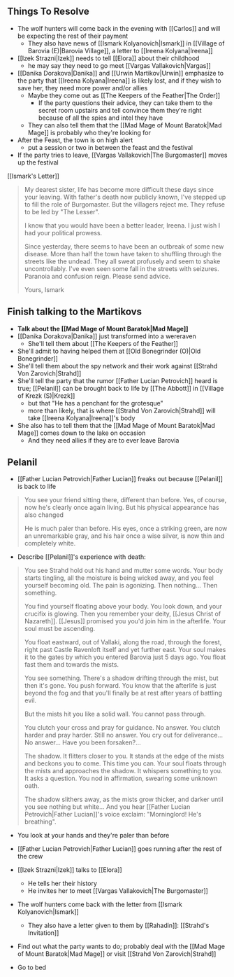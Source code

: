 ## Things To Resolve
- The wolf hunters will come back in the evening with [[Carlos]] and will be expecting the rest of their payment
	- They also have news of [[Ismark Kolyanovich|Ismark]] in [[Village of Barovia (E)|Barovia Village]], a letter to [[Ireena Kolyana|Ireena]]
- [[Izek Strazni|Izek]] needs to tell [[Elora]] about their childhood
	- he may say they need to go meet [[Vargas Vallakovich|Vargas]]
- [[Danika Dorakova|Danika]] and [[Urwin Martikov|Urwin]] emphasize to the party that [[Ireena Kolyana|Ireena]] is likely lost, and if they wish to save her, they need more power and/or allies
	- Maybe they come out as [[The Keepers of the Feather|The Order]]
		- If the party questions their advice, they can take them to the secret room upstairs and tell convince them they're right because of all the spies and intel they have
	- They can also tell them that the [[Mad Mage of Mount Baratok|Mad Mage]] is probably who they're looking for
- After the Feast, the town is on high alert
	- put a session or two in between the feast and the festival
- If the party tries to leave, [[Vargas Vallakovich|The Burgomaster]] moves up the festival

[[Ismark's Letter]]

>My dearest sister, life has become more difficult these days since your leaving. With father's death now publicly known, I've stepped up to fill the role of Burgomaster. But the villagers reject me. They refuse to be led by "The Lesser".
>
>I know that you would have been a better leader, Ireena. I just wish I had your political prowess. 
>
>Since yesterday, there seems to have been an outbreak of some new disease. More than half the town have taken to shuffling through the streets like the undead. They all sweat profusely and seem to shake uncontrollably. I've even seen some fall in the streets with seizures. Paranoia and confusion reign. Please send advice.
>
> Yours, Ismark



## Finish talking to the Martikovs
- **Talk about the [[Mad Mage of Mount Baratok|Mad Mage]]**
- [[Danika Dorakova|Danika]] just transformed into a wereraven
	- She'll tell them about [[The Keepers of the Feather]]
- She'll admit to having helped them at [[Old Bonegrinder (O)|Old Bonegrinder]]
- She'll tell them about the spy network and their work against [[Strahd Von Zarovich|Strahd]]
- She'll tell the party that the rumor [[Father Lucian Petrovich]] heard is true; [[Pelanil]] can be brought back to life by [[The Abbott]] in [[Village of Krezk (S)|Krezk]]
	- but that "He has a penchant for the grotesque"
	- more than likely, that is where [[Strahd Von Zarovich|Strahd]] will take [[Ireena Kolyana|Ireena]]'s body
- She also has to tell them that the [[Mad Mage of Mount Baratok|Mad Mage]] comes down to the lake on occasion
	- And they need allies if they are to ever leave Barovia


## Pelanil
- [[Father Lucian Petrovich|Father Lucian]] freaks out because [[Pelanil]] is back to life
> You see your friend sitting there, different than before. Yes, of course, now he's clearly once again living. But his physical appearance has also changed
> 
> He is much paler than before. His eyes, once a striking green, are now an unremarkable gray, and his hair once a wise silver, is now thin and completely white.


- Describe [[Pelanil]]'s experience with death:


> You see Strahd hold out his hand and mutter some words. Your body starts tingling, all the moisture is being wicked away, and you feel yourself becoming old. The pain is agonizing. Then nothing... Then something.
>
> You find yourself floating above your body. You look down, and your crucifix is glowing. Then you remember your deity, [[Jesus Christ of Nazareth]]. [[Jesus]] promised you you'd join him in the afterlife. Your soul must be ascending.
>
>You float eastward, out of Vallaki, along the road, through the forest, right past Castle Ravenloft itself and yet further east. Your soul makes it to the gates by which you entered Barovia just 5 days ago. You float fast them and towards the mists.
>
>You see something. There's a shadow drifting through the mist, but then it's gone. You push forward. You know that the afterlife is just beyond the fog and that you'll finally be at rest after years of battling evil.
>
>But the mists hit you like a solid wall. You cannot pass through.
>
>You clutch your cross and pray for guidance. No answer. You clutch harder and pray harder. Still no answer. You cry out for deliverance... No answer... Have you been forsaken?...
>
>The shadow. It flitters closer to you. It stands at the edge of the mists and beckons you to come. This time you can. Your soul floats through the mists and approaches the shadow. It whispers something to you. It asks a question. You nod in affirmation, swearing some unknown oath.
>
>The shadow slithers away, as the mists grow thicker, and darker until you see nothing but white... And you hear [[Father Lucian Petrovich|Father Lucian]]'s voice exclaim: "Morninglord! He's breathing".

- You look at your hands and they're paler than before
- [[Father Lucian Petrovich|Father Lucian]] goes running after the rest of the crew

- [[Izek Strazni|Izek]] talks to [[Elora]]
	- He tells her their history
	- He invites her to meet [[Vargas Vallakovich|The Burgomaster]]

- The wolf hunters come back with the letter from [[Ismark Kolyanovich|Ismark]]
	- They also have a letter given to them by [[Rahadin]]: [[Strahd's Invitation]]

- Find out what the party wants to do; probably deal with the [[Mad Mage of Mount Baratok|Mad Mage]] or visit [[Strahd Von Zarovich|Strahd]]
- Go to bed


